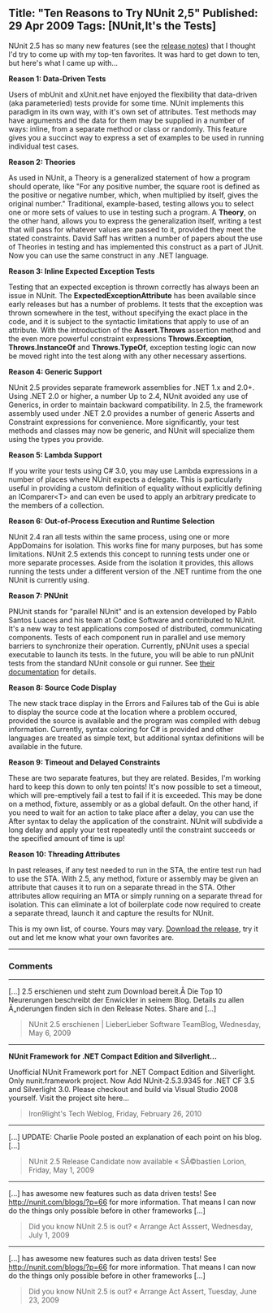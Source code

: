 Title: "Ten Reasons to Try NUnit 2,5"
Published: 29 Apr 2009
Tags: [NUnit,It's the Tests]
---
NUnit 2.5 has so many new features (see the [release notes](http://docs.nunit.org/2.5/releaseNotes)) that I thought I'd try to come up with my top-ten favorites. It was hard to get down to ten, but here's what I came up with...

**Reason 1: Data-Driven Tests**

Users of mbUnit and xUnit.net have enjoyed the flexibility that data-driven (aka parameteried) tests provide for some time. NUnit implements this paradigm in its own way, with it's own set of attributes. Test methods may have arguments and the data for them may be supplied in a number of ways: inline, from a separate method or class or randomly. This feature gives you a succinct way to express a set of examples to be used in running individual test cases.

**Reason 2: Theories**

As used in NUnit, a Theory is a generalized statement of how a program should operate, like "For any positive number, the square root is defined as the positive or negative number, which, when multiplied by itself, gives the original number." Traditional, example-based, testing allows you to select one or more sets of values to use in testing such a program. A **Theory**, on the other hand, allows you to express the generalization itself, writing a test that will pass for whatever values are passed to it, provided they meet the stated constraints. David Saff has written a number of papers about the use of Theories in testing and has implemented this construct as a part of JUnit. Now you can use the same construct in any .NET language.

**Reason 3: Inline Expected Exception Tests**

Testing that an expected exception is thrown correctly has always been an issue in NUnit. The **ExpectedExceptionAttribute** has been available since early releases but has a number of problems. It tests that the exception was thrown somewhere in the test, without specifying the exact place in the code, and it is subject to the syntactic limitations that apply to use of an attribute. With the introduction of the **Assert.Throws** assertion method and the even more powerful constraint expressions **Throws.Exception**, **Throws.InstanceOf** and **Throws.TypeOf**, exception testing logic can now be moved right into the test along with any other necessary assertions.

**Reason 4: Generic Support**

NUnit 2.5 provides separate framework assemblies for .NET 1.x and 2.0+. Using .NET 2.0 or higher, a number Up to 2.4, NUnit avoided any use of Generics, in order to maintain backward compatibility. In 2.5, the framework assembly used under .NET 2.0 provides a number of generic Asserts and Constraint expressions for convenience. More significantly, your test methods and classes may now be generic, and NUnit will specialize them using the types you provide.

**Reason 5: Lambda Support**

If you write your tests using C# 3.0, you may use Lambda expressions in a number of places where NUnit expects a delegate. This is particularly useful in providing a custom definition of equality without explicitly defining an IComparer&lt;T&gt; and can even be used to apply an arbitrary predicate to the members of a collection.

**Reason 6: Out-of-Process Execution and Runtime Selection**

NUnit 2.4 ran all tests within the same process, using one or more AppDomains for isolation. This works fine for many purposes, but has some limitations. NUnit 2.5 extends this concept to running tests under one or more separate processes. Aside from the isolation it provides, this allows running the tests under a different version of the .NET runtime from the one NUnit is currently using.

**Reason 7: PNUnit**

PNUnit stands for "parallel NUnit" and is an extension developed by Pablo Santos Luaces and his team at Codice Software and contributed to NUnit. It's a new way to test applications composed of distributed, communicating components. Tests of each component run in parallel and use memory barriers to synchronize their operation. Currently, pNUnit uses a special executable to launch its tests. In the future, you will be able to run pNUnit tests from the standard NUnit console or gui runner. See [their documentation](https://www.plasticscm.com/documentation/technical-articles/pnunit-parallel-nunit) for details.

**Reason 8: Source Code Display**

The new stack trace display in the Errors and Failures tab of the Gui is able to display the source code at the location where a problem occured, provided the source is available and the program was compiled with debug information. Currently, syntax coloring for C# is provided and other languages are treated as simple text, but additional syntax definitions will be available in the future.

**Reason 9: Timeout and Delayed Constraints**

These are two separate features, but they are related. Besides, I'm working hard to keep this down to only ten points! It's now possible to set a timeout, which will pre-emptively fail a test to fail if it is exceeded. This may be done on a method, fixture, assembly or as a global default. On the other hand, if you need to wait for an action to take place after a delay, you can use the After syntax to delay the application of the constraint. NUnit will subdivide a long delay and apply your test repeatedly until the constraint succeeds or the specified amount of time is up!

**Reason 10: Threading Attributes**

In past releases, if any test needed to run in the STA, the entire test run had to use the STA. With 2.5, any method, fixture or assembly may be given an attribute that causes it to run on a separate thread in the STA. Other attributes allow requiring an MTA or simply running on a separate thread for isolation. This can eliminate a lot of boilerplate code now required to create a separate thread, launch it and capture the results for NUnit.

This is my own list, of course. Yours may vary. [Download the release](https://sourceforge.net/projects/nunit/files/NUnit%20Version%202/V2.5/)</a>, try it out and let me know what your own favorites are.

---

### Comments

---

[...] 2.5 erschienen und steht zum Download bereit.Â Die Top 10 Neurerungen beschreibt der Enwickler in seinem Blog. Details zu allen Ã„nderungen finden sich in den Release Notes.   Share and [...]
>NUnit 2.5 erschienen | LieberLieber Software TeamBlog, Wednesday, May 6, 2009

---

**NUnit Framework for .NET Compact Edition and&nbsp;Silverlight...**

Unofficial NUnit Framework port for .NET Compact Edition and Silverlight. Only nunit.framework project. Now Add NUnit-2.5.3.9345 for .NET CF 3.5 and Silverlight 3.0. Please checkout and build via Visual Studio 2008 yourself. Visit the project site here...
>Iron9light's Tech Weblog, Friday, February 26, 2010

---

[...] UPDATE: Charlie Poole posted an explanation of each point on his blog. [...]
>NUnit 2.5 Release Candidate now available &laquo; SÃ©bastien Lorion, Friday, May 1, 2009

---

[...] has awesome new features such as data driven tests! See http://nunit.com/blogs/?p=66 for more information. That means I can now do the things only possible before in other frameworks [...]
>Did you know NUnit 2.5 is out? &laquo; Arrange Act Asssert, Wednesday, July 1, 2009

---

[...] has awesome new features such as data driven tests! See http://nunit.com/blogs/?p=66 for more information. That means I can now do the things only possible before in other frameworks [...]
>Did you know NUnit 2.5 is out? &laquo; Arrange Act Assert, Tuesday, June 23, 2009
